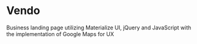 # Vendo
Business landing page utilizing Materialize UI, jQuery and JavaScript with the implementation of Google Maps for UX
